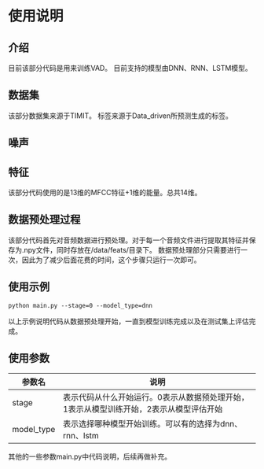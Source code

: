 # 使用说明
## 介绍
目前该部分代码是用来训练VAD。
目前支持的模型由DNN、RNN、LSTM模型。

## 数据集
该部分数据集来源于TIMIT。
标签来源于Data_driven所预测生成的标签。

## 噪声


## 特征
该部分代码使用的是13维的MFCC特征+1维的能量。总共14维。

## 数据预处理过程
该部分代码首先对音频数据进行预处理。对于每一个音频文件进行提取其特征并保存为.npy文件，同时存放在/data/feats/目录下。
数据预处理部分只需要进行一次，因此为了减少后面花费的时间，这个步骤只运行一次即可。

## 使用示例
```shell
python main.py --stage=0 --model_type=dnn
```
以上示例说明代码从数据预处理开始，一直到模型训练完成以及在测试集上评估完成。

## 使用参数
| 参数名        | 说明                                            |
|------------|-----------------------------------------------|
| stage      | 表示代码从什么开始运行。0表示从数据预处理开始，1表示从模型训练开始，2表示从模型评估开始 |
| model_type | 表示选择哪种模型开始训练。可以有的选择为dnn、rnn、lstm              |

其他的一些参数main.py中代码说明，后续再做补充。
